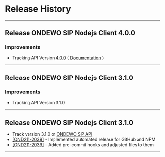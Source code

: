 # Release History

***************** 
## Release ONDEWO SIP Nodejs Client 4.0.0 
 
### Improvements 
 * Tracking API Version [4.0.0](https://github.com/ondewo/ondewo-sip-api/releases/tag/4.0.0) ( [Documentation](https://ondewo.github.io/ondewo-sip-api/) ) 


***************** 
## Release ONDEWO SIP Nodejs Client 3.1.0 
 
### Improvements 
 * Tracking API Version 3.1.0 

*****************

## Release ONDEWO SIP Nodejs Client 3.1.0

* Track version 3.1.0 of [ONDEWO SIP API](https://github.com/ondewo/ondewo-sip-api/releases/3.1.0)
* [[OND211-2039]](https://ondewo.atlassian.net/browse/OND211-2039) - Implemented automated release for GitHub and NPM
* [[OND211-2039]](https://ondewo.atlassian.net/browse/OND211-2039) - Added pre-commit hooks and adjusted files to them

*****************
